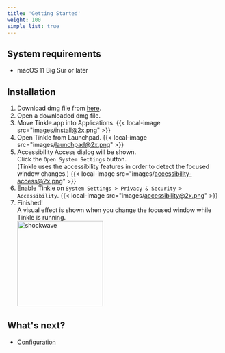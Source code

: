 ```yaml
---
title: 'Getting Started'
weight: 100
simple_list: true
---
```


## System requirements

-   macOS 11 Big Sur or later

## Installation

1.  Download dmg file from [here](/).
2.  Open a downloaded dmg file.
3.  Move Tinkle.app into Applications.
    {{< local-image src="images/install@2x.png" >}}
4.  Open Tinkle from Launchpad.
    {{< local-image src="images/launchpad@2x.png" >}}
5.  Accessibility Access dialog will be shown.<br />
    Click the `Open System Settings` button.<br />
    (Tinkle uses the accessibility features in order to detect the focused window changes.)
    {{< local-image src="images/accessibility-access@2x.png" >}}
6.  Enable Tinkle on `System Settings > Privacy & Security > Accessibility`.
    {{< local-image src="images/accessibility@2x.png" >}}
7.  Finished!<br />
    A visual effect is shown when you change the focused window while Tinkle is running.<br />
    <img src="images/shockwave.gif" width="200" alt="shockwave" />

## What's next?

-   [Configuration](../configuration)
